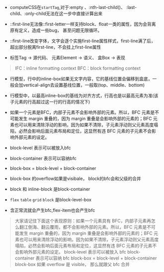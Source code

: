 * computeCSS在`startTag`,对于:empty 、:nth-last-child()、 :last-child、:only-child无法在这一步中直接计算出来

* ::first-line无法像::first-letter一样支持block、float一类的属性，因为会背离原有定义，造成一些bug， 甚至问题无限循环。

* ::first-line改变字体，文字会逐个实施first-line属性样式，first-line满了后，超出部分脱离first-line，不会挂上first-line属性

* 标签Tag -> 源代码、 元素Element -> 语义、 盒Box -> 表现

> IFC：inline formatting context   BFC：block formatting context

* 行模型，行中的inline-box如果无文字内容，它的基线位置会偏移到盒底，一般会加vertical-align去设置基线位置，一般取(top、middle、bottom)

* 行模型中，以最高inline-box的基线为对齐方式，行高也是以最高元素为准(该子元素的行高超过这一行的行高的情况下)

* 如果一个元素是BFC，内部子元素不会影响外部的元素。所以，BFC 元素是不可能发生 margin 重叠的，因为 margin 重叠是会影响外部的元素的；BFC 元素也可以用来清除浮动的影响，因为如果不清除，子元素浮动则父元素高度塌陷，必然会影响后面元素布局和定位，这显然有违 BFC 元素的子元素不会影响外部元素的设定。

* block-level 表示可以被放入bfc

* block-container 表示可以容纳bfc

* block-box = block-level + block-container

* block-box 的overflow如果是visibale， block的bfc会和父级的合并

* block 和 inline-block 是block-container

* `flex` `table` `grid` `block` 是block-level-box

* 含正常流就会产生bfc,flex-item也会产生bfc

> 大家请记住下面这个表现原则：如果一个元素具有 BFC，内部子元素再怎么翻江倒海、翻云覆雨，都不会影响外部的元素。所以，BFC 元素是不可能发生 margin 重叠的，因为 margin 重叠是会影响外部的元素的；BFC 元素也可以用来清除浮动的影响，因为如果不清除，子元素浮动则父元素高度塌陷，必然会影响后面元素布局和定位，这显然有违 BFC 元素的子元素不会影响外部元素的设定。
block-level 表示可以被放入 bfc
block-container 表示可以容纳 bfc
block-box = block-level + block-container
block-box 如果 overflow 是 visible， 那么就跟父 bfc 合并
